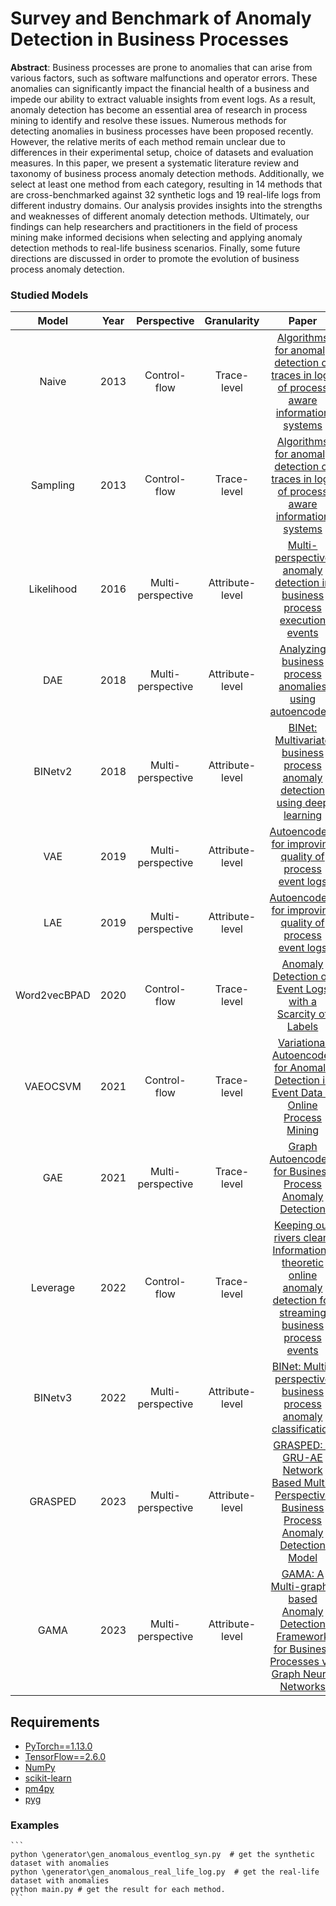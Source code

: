 # Survey and Benchmark of Anomaly Detection in Business Processes

**Abstract**: Business processes are prone to anomalies that can arise from various factors, such as software malfunctions and operator errors. These anomalies can significantly impact the financial health of a business and impede our ability to extract valuable insights from event logs. As a result, anomaly detection has become an essential area of research in process mining to identify and resolve these issues.
Numerous methods for detecting anomalies in business processes have been proposed recently. However, the relative merits of each method remain unclear due to differences in their experimental setup, choice of datasets and evaluation measures. In this paper, we present a systematic literature review and taxonomy of business process anomaly detection methods. Additionally,  we select at least one method from each category, resulting in 14 methods that are cross-benchmarked against 32 synthetic logs and 19 real-life logs from different industry domains.
Our analysis provides insights into the strengths and weaknesses of different anomaly detection methods. Ultimately, our findings can help researchers and practitioners in the field of process mining make informed decisions when selecting and applying anomaly detection methods to real-life business scenarios.
Finally, some future directions are discussed in order to promote the evolution of business process anomaly detection.

### Studied Models
|    Model     | Year  |     Perspective     |   Granularity    |                                                                                                                                             Paper                                                                                                                                              |
|:------------:|:-----:|:-------------------:|:----------------:|:----------------------------------------------------------------------------------------------------------------------------------------------------------------------------------------------------------------------------------------------------------------------------------------------:|
|    Naive     | 2013  |    Control-flow     |   Trace-level    |            [Algorithms for anomaly detection of traces in logs of process aware information systems](https://www.sciencedirect.com/science/article/abs/pii/S0306437912000567)             |
|   Sampling   | 2013  |    Control-flow     |   Trace-level    |            [Algorithms for anomaly detection of traces in logs of process aware information systems](https://www.sciencedirect.com/science/article/abs/pii/S0306437912000567)             |
|  Likelihood  | 2016  |  Multi-perspective  | Attribute-level  |                                                                           [Multi-perspective anomaly detection in business process execution events](https://link.springer.com/chapter/10.1007/978-3-319-48472-3_5)                                                                            |
|     DAE      | 2018  |  Multi-perspective  | Attribute-level  |                                                                                            [Analyzing business process anomalies using autoencoders](https://link.springer.com/article/10.1007/s10994-018-5702-8)                                                                                             |
|   BINetv2    | 2018  |  Multi-perspective  | Attribute-level  |                                                                                   [BINet: Multivariate business process anomaly detection using deep learning](https://link.springer.com/chapter/10.1007/978-3-319-98648-7_16)                                                                                   |
|     VAE      | 2019  |  Multi-perspective  | Attribute-level  |                                                                                            [Autoencoders for improving quality of process event logs](https://www.sciencedirect.com/science/article/abs/pii/S0957417419302829)                                                                                            |
|     LAE      | 2019  |  Multi-perspective  | Attribute-level  |                                                                                            [Autoencoders for improving quality of process event logs](https://www.sciencedirect.com/science/article/abs/pii/S0957417419302829)                                                                                            |
| Word2vecBPAD | 2020  |    Control-flow     |   Trace-level    |                                                                                           [Anomaly Detection on Event Logs with a Scarcity of Labels](https://ieeexplore.ieee.org/document/9230308)                                                                                            |
|   VAEOCSVM   | 2021  |    Control-flow     |   Trace-level    |                                                                              [Variational Autoencoder for Anomaly Detection in Event Data in Online Process Mining](https://arxiv.org/abs/2208.03326)                                                                              |
|     GAE      | 2021  |  Multi-perspective  |   Trace-level    |                                                                                           [Graph Autoencoders for Business Process Anomaly Detection](https://link.springer.com/chapter/10.1007/978-3-030-85469-0_26)                                                                                            |
|   Leverage   | 2022  |    Control-flow     |   Trace-level    | [Keeping our rivers clean: Information-theoretic online anomaly detection for streaming business process events](https://www.sciencedirect.com/science/article/abs/pii/S0306437921001125) |
|   BINetv3    | 2022  |  Multi-perspective  | Attribute-level  |                                                                                        [BINet: Multi-perspective business process anomaly classification](https://www.sciencedirect.com/science/article/abs/pii/S0306437919305101)                                                                                        |
|   GRASPED    | 2023  |  Multi-perspective  | Attribute-level  |                                                                           [GRASPED: A GRU-AE Network Based Multi-Perspective Business Process Anomaly Detection Model](https://ieeexplore.ieee.org/document/10088425)                                                                           |
|     GAMA     | 2023  |  Multi-perspective  | Attribute-level  |                                                                     [GAMA: A Multi-graph-based Anomaly Detection Framework for Business Processes via Graph Neural Networks](https://www.techrxiv.org/articles/preprint/GAMA_A_Multi-graph-based_Anomaly_Detection_Framework_for_Business_Processes_via_Graph_Neural_Networks/23627850)                                                                     |

## Requirements
- [PyTorch==1.13.0](https://pytorch.org)
- [TensorFlow==2.6.0](https://www.tensorflow.org/)
- [NumPy](https://numpy.org)
- [scikit-learn](https://scikit-learn.org)
- [pm4py](https://pm4py.fit.fraunhofer.de/)
- [pyg](https://pytorch-geometric.readthedocs.io/en/latest/index.html)
### Examples 
    ```
    python \generator\gen_anomalous_eventlog_syn.py  # get the synthetic dataset with anomalies
    python \generator\gen_anomalous_real_life_log.py  # get the real-life dataset with anomalies
    python main.py # get the result for each method.
    ```
